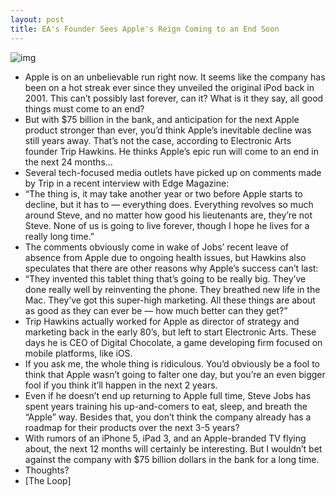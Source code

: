 ```yaml
---
layout: post
title: EA's Founder Sees Apple's Reign Coming to an End Soon
---
```

![img](http://media.idownloadblog.com/wp-content/uploads/2010/12/worried.jpeg)
* Apple is on an unbelievable run right now. It seems like the company has been on a hot streak ever since they unveiled the original iPod back in 2001. This can’t possibly last forever, can it? What is it they say, all good things must come to an end?
* But with $75 billion in the bank, and anticipation for the next Apple product stronger than ever, you’d think Apple’s inevitable decline was still years away. That’s not the case, according to Electronic Arts founder Trip Hawkins. He thinks Apple’s epic run will come to an end in the next 24 months…
* Several tech-focused media outlets have picked up on comments made by Trip in a recent interview with Edge Magazine:
* “The thing is, it may take another year or two before Apple starts to decline, but it has to — everything does. Everything revolves so much around Steve, and no matter how good his lieutenants are, they’re not Steve. None of us is going to live forever, though I hope he lives for a really long time.”
* The comments obviously come in wake of Jobs’ recent leave of absence from Apple due to ongoing health issues, but Hawkins also speculates that there are other reasons why Apple’s success can’t last:
* “They invented this tablet thing that’s going to be really big. They’ve done really well by reinventing the phone. They breathed new life in the Mac. They’ve got this super-high marketing. All these things are about as good as they can ever be — how much better can they get?”
* Trip Hawkins actually worked for Apple as director of strategy and marketing back in the early 80’s, but left to start Electronic Arts. These days he is CEO of Digital Chocolate, a game developing firm focused on mobile platforms, like iOS.
* If you ask me, the whole thing is ridiculous. You’d obviously be a fool to think that Apple wasn’t going to falter one day, but you’re an even bigger fool if you think it’ll happen in the next 2 years.
* Even if he doesn’t end up returning to Apple full time, Steve Jobs has spent years training his up-and-comers to eat, sleep, and breath the “Apple” way. Besides that, you don’t think the company already has a roadmap for their products over the next 3-5 years?
* With rumors of an iPhone 5, iPad 3, and an Apple-branded TV flying about, the next 12 months will certainly be interesting. But I wouldn’t bet against the company with $75 billion dollars in the bank for a long time.
* Thoughts?
* [The Loop]

